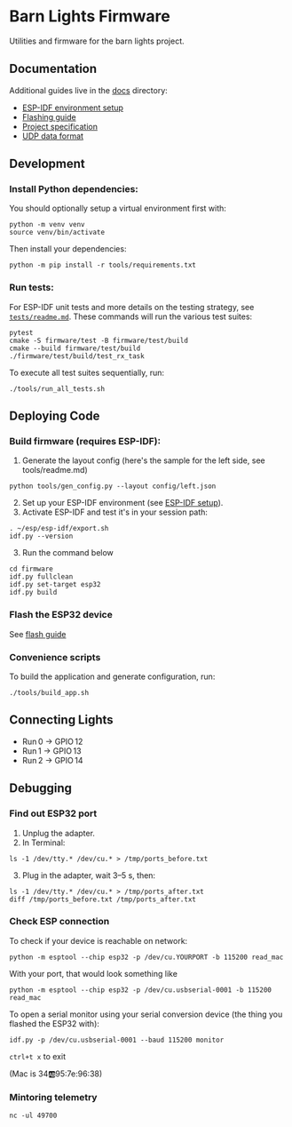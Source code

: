 # Barn Lights Firmware

Utilities and firmware for the barn lights project.

## Documentation

Additional guides live in the [docs](docs) directory:

- [ESP-IDF environment setup](docs/ESP-IDF.md)
- [Flashing guide](docs/flash-guide.md)
- [Project specification](docs/project-spec.md)
- [UDP data format](docs/udp-data-format.md)

## Development

### Install Python dependencies:

You should optionally setup a virtual environment first with:
```
python -m venv venv
source venv/bin/activate
```
Then install your dependencies:
```
python -m pip install -r tools/requirements.txt
```

### Run tests:
For ESP-IDF unit tests and more details on the testing strategy, see
[`tests/readme.md`](tests/readme.md). These commands will run the various test suites:

```
pytest
cmake -S firmware/test -B firmware/test/build
cmake --build firmware/test/build
./firmware/test/build/test_rx_task
```
To execute all test suites sequentially, run:

```
./tools/run_all_tests.sh
```

## Deploying Code

### Build firmware (requires ESP-IDF):

1. Generate the layout config (here's the sample for the left side, see tools/readme.md)
```
python tools/gen_config.py --layout config/left.json
```
2. Set up your ESP-IDF environment (see [ESP-IDF setup](docs/ESP-IDF.md)).
3. Activate ESP-IDF and test it's in your session path:
```
. ~/esp/esp-idf/export.sh
idf.py --version
```
3. Run the command below

```
cd firmware
idf.py fullclean
idf.py set-target esp32
idf.py build
```

### Flash the ESP32 device

See [flash guide](docs/flash-guide.md)

### Convenience scripts

To build the application and generate configuration, run:

```
./tools/build_app.sh
```

## Connecting Lights

* Run 0 → GPIO 12
* Run 1 → GPIO 13
* Run 2 → GPIO 14

## Debugging

### Find out ESP32 port
1. Unplug the adapter.
2. In Terminal:
```
ls -1 /dev/tty.* /dev/cu.* > /tmp/ports_before.txt
```
3. Plug in the adapter, wait 3–5 s, then:
```
ls -1 /dev/tty.* /dev/cu.* > /tmp/ports_after.txt
diff /tmp/ports_before.txt /tmp/ports_after.txt
```

### Check ESP connection
To check if your device is reachable on network:
```
python -m esptool --chip esp32 -p /dev/cu.YOURPORT -b 115200 read_mac
```
With your port, that would look something like 
```
python -m esptool --chip esp32 -p /dev/cu.usbserial-0001 -b 115200 read_mac
```

To open a serial monitor using your serial conversion device (the thing you flashed the ESP32 with):
```
idf.py -p /dev/cu.usbserial-0001 --baud 115200 monitor
```
`ctrl+t x` to exit

(Mac is 34:ab:95:7e:96:38)

### Mintoring telemetry
```
nc -ul 49700
```